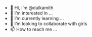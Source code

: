 - 👋 Hi, I’m @dulkamith
- 👀 I’m interested in ...
- 🌱 I’m currently learning ...
- 💞️ I’m looking to collaborate with girls
- 📫 How to reach me ...

<!---
dulkamith/dulkamith is a ✨ special ✨ repository because its `README.md` (this file) appears on your GitHub profile.
You can click the Preview link to take a look at your changes.
--->
